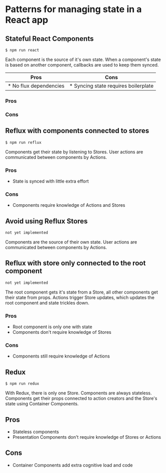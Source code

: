 # Patterns for managing state in a React app

## Stateful React Components

`$ npm run react`

Each component is the source of it's own state. When a component's state is based on another component, callbacks are used to keep them synced.

| Pros | Cons |
| --- | --- |
| * No flux dependencies  | * Syncing state requires boilerplate  |

### Pros


### Cons


## Reflux with components connected to stores

`$ npm run reflux`

Components get their state by listening to Stores. User actions are communicated between components by Actions.

### Pros
* State is synced with little extra effort

### Cons
* Components require knowledge of Actions and Stores

## Avoid using Reflux Stores

`not yet implemented`

Components are the source of their own state. User actions are communicated between components by Actions.

## Reflux with store only connected to the root component

`not yet implemented`

The root component gets it's state from a Store, all other components get their state from props. Actions trigger Store updates, which updates the root component and state trickles down.

### Pros
* Root component is only one with state
* Components don't require knowledge of Stores

### Cons
* Components still require knowledge of Actions

## Redux

`$ npm run redux`

With Redux, there is only one Store. Components are always stateless. Components get their props connected to action creators and the Store's state using Container Components.

## Pros
* Stateless components
* Presentation Components don't require knowledge of Stores or Actions

## Cons
* Container Components add extra cognitive load and code
